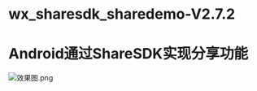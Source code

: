 # wx_sharesdk_sharedemo-V2.7.2
# Android通过ShareSDK实现分享功能
![效果图.png](http://upload-images.jianshu.io/upload_images/80578-e28daae4814efdd2.png?imageMogr2/auto-orient/strip%7CimageView2/2/w/1240)
